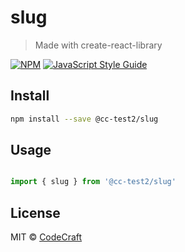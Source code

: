 # slug

> Made with create-react-library

[![NPM](https://img.shields.io/npm/v/@cc-test2/slug.svg)](https://www.npmjs.com/package/@cc-test2/slug) [![JavaScript Style Guide](https://img.shields.io/badge/code_style-standard-brightgreen.svg)](https://standardjs.com)

## Install

```bash
npm install --save @cc-test2/slug
```

## Usage

```jsx

import { slug } from '@cc-test2/slug'

```

## License

MIT © [CodeCraft](https://github.com/CodeCraft)

